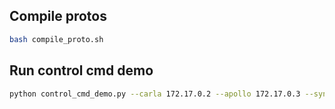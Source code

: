 ## Compile protos
```bash
bash compile_proto.sh
```

## Run control cmd demo
```bash
python control_cmd_demo.py --carla 172.17.0.2 --apollo 172.17.0.3 --sync --loop
```
